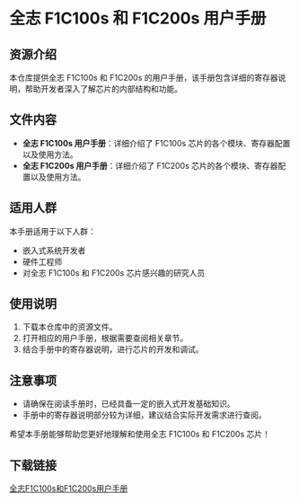 # 全志 F1C100s 和 F1C200s 用户手册

## 资源介绍

本仓库提供全志 F1C100s 和 F1C200s 的用户手册，该手册包含详细的寄存器说明，帮助开发者深入了解芯片的内部结构和功能。

## 文件内容

- **全志 F1C100s 用户手册**：详细介绍了 F1C100s 芯片的各个模块、寄存器配置以及使用方法。
- **全志 F1C200s 用户手册**：详细介绍了 F1C200s 芯片的各个模块、寄存器配置以及使用方法。

## 适用人群

本手册适用于以下人群：

- 嵌入式系统开发者
- 硬件工程师
- 对全志 F1C100s 和 F1C200s 芯片感兴趣的研究人员

## 使用说明

1. 下载本仓库中的资源文件。
2. 打开相应的用户手册，根据需要查阅相关章节。
3. 结合手册中的寄存器说明，进行芯片的开发和调试。

## 注意事项

- 请确保在阅读手册时，已经具备一定的嵌入式开发基础知识。
- 手册中的寄存器说明部分较为详细，建议结合实际开发需求进行查阅。

希望本手册能够帮助您更好地理解和使用全志 F1C100s 和 F1C200s 芯片！

## 下载链接

[全志F1C100s和F1C200s用户手册](https://pan.quark.cn/s/8cf534113b84)